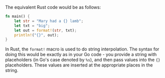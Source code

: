 The equivalent Rust code would be as follows:

```rust
fn main() {
    let str = "Mary had a {} lamb";
    let txt = "big";
    let out = format!(str, txt);
    println!("{}", out);
}
```

In Rust, the `format!` macro is used to do string interpolation. The syntax for doing this would be exactly as in your Go code - you provide a string with placeholders (in Go's case denoted by `%s`), and then pass values into the `{}` placeholders. These values are inserted at the appropriate places in the string.

